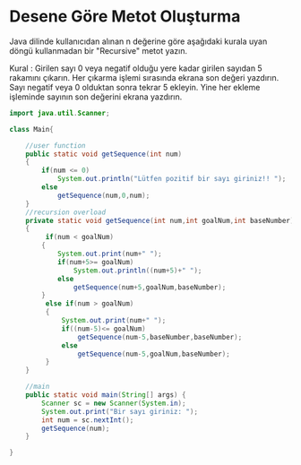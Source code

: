# Desene Göre Metot Oluşturma
Java dilinde kullanıcıdan alınan n değerine göre aşağıdaki kurala uyan döngü kullanmadan bir "Recursive" metot yazın.

Kural : Girilen sayı 0 veya negatif olduğu yere kadar girilen sayıdan 5 rakamını çıkarın. Her çıkarma işlemi sırasında ekrana son değeri yazdırın. Sayı negatif veya 0 olduktan sonra tekrar 5 ekleyin. Yine her ekleme işleminde sayının son değerini ekrana yazdırın.
```java
import java.util.Scanner;

class Main{

    //user function
    public static void getSequence(int num)
    {
        if(num <= 0)
            System.out.println("Lütfen pozitif bir sayı giriniz!! ");
        else
            getSequence(num,0,num);
    }
    //recursion overload
    private static void getSequence(int num,int goalNum,int baseNumber)
    {
         if(num < goalNum)
        {
            System.out.print(num+" ");
            if(num+5>= goalNum)
                System.out.println((num+5)+" ");
            else
                getSequence(num+5,goalNum,baseNumber);
        }
         else if(num > goalNum)
         {
             System.out.print(num+" ");
             if((num-5)<= goalNum)
                 getSequence(num-5,baseNumber,baseNumber);
             else
                 getSequence(num-5,goalNum,baseNumber);
         }
    }

    //main
    public static void main(String[] args) {
        Scanner sc = new Scanner(System.in);
        System.out.print("Bir sayı giriniz: ");
        int num = sc.nextInt();
        getSequence(num);
    }

}
```
